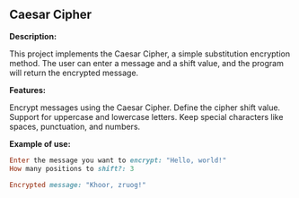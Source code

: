 ## Caesar Cipher

**Description:**

This project implements the Caesar Cipher, a simple substitution encryption method. The user can enter a message and a shift value, and the program will return the encrypted message.

**Features:**

Encrypt messages using the Caesar Cipher.
Define the cipher shift value.
Support for uppercase and lowercase letters.
Keep special characters like spaces, punctuation, and numbers.

**Example of use:**

```ruby
Enter the message you want to encrypt: "Hello, world!"
How many positions to shift?: 3

Encrypted message: "Khoor, zruog!"




